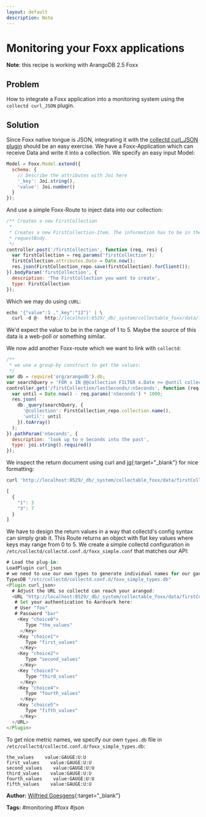 ```yaml
---
layout: default
description: Note
---
```

# Monitoring your Foxx applications

**Note**: this recipe is working with ArangoDB 2.5 Foxx

## Problem
How to integrate a Foxx application into a monitoring system using the `collectd curl_JSON` plugin.

## Solution
Since Foxx native tongue is JSON, integrating it with the [collectd curl_JSON plugin](monitoringwithcollectd.html)
should be an easy exercise.
We have a Foxx-Application which can receive Data and write it into a collection. We specify an easy input Model:

```javascript
Model = Foxx.Model.extend({
  schema: {
    // Describe the attributes with Joi here
    '_key': Joi.string(),
    'value': Joi.number()
  }
});
```

And use a simple Foxx-Route to inject data into our collection:

```javascript
/** Creates a new FirstCollection
 *
 * Creates a new FirstCollection-Item. The information has to be in the
 * requestBody.
 */
controller.post('/firstCollection', function (req, res) {
  var firstCollection = req.params('firstCollection');
  firstCollection.attributes.Date = Date.now();
  res.json(FirstCollection_repo.save(firstCollection).forClient());
}).bodyParam('firstCollection', {
  description: 'The FirstCollection you want to create',
  type: FirstCollection
});
```

Which we may do using `cURL`:

```javascript
echo '{"value":1 ,"_key":"13"}' | \
  curl -d @-  http://localhost:8529/_db/_system/collectable_foxx/data/firstCollection/firstCollection
```

We'd expect the value to be in the range of 1 to 5. Maybe the source of this data is a web-poll or something similar.

We now add another Foxx-route which we want to link with `collectd`:

```javascript
/**
 * we use a group-by construct to get the values:
 */
var db = require('org/arangodb').db;
var searchQuery = 'FOR x IN @@collection FILTER x.Date >= @until collect value=x.value with count into counter RETURN {[[CONCAT("choice", value)] : counter }';
controller.get('/firstCollection/lastSeconds/:nSeconds', function (req, res) {
  var until = Date.now() - req.params('nSeconds') * 1000;
  res.json(
    db._query(searchQuery, {
      '@collection': FirstCollection_repo.collection.name(),
      'until': until
    }).toArray()
  );
}).pathParam('nSeconds', {
  description: 'look up to n Seconds into the past',
  type: joi.string().required()
});
```

We inspect the return document using curl and [jq](http://stedolan.github.io/jq/){:target="_blank"} for nice formatting:

```javascript
curl 'http://localhost:8529/_db/_system/collectable_foxx/data/firstCollection/firstCollection/lastSeconds/10' |jq "."

[
  {
    "1": 3
    "3": 7
  }
]
```

We have to design the return values in a way that collectd's config syntax can simply grab it. This Route returns an object with flat key values where keys may range from 0 to 5.
We create a simple collectd configuration in `/etc/collectd/collectd.conf.d/foxx_simple.conf` that matches our API:

```javascript
# Load the plug-in:
LoadPlugin curl_json
# we need to use our own types to generate individual names for our gauges:
TypesDB "/etc/collectd/collectd.conf.d/foxx_simple_types.db"
<Plugin curl_json>
  # Adjust the URL so collectd can reach your arangod:
  <URL "http://localhost:8529/_db/_system/collectable_foxx/data/firstCollection/firstCollection/lastSeconds/10">
   # Set your authentication to Aardvark here:
   # User "foo"
   # Password "bar"
    <Key "choice0">
       Type "the_values"
     </Key>
    <Key "choice1">
       Type "first_values"
     </Key>
    <Key "choice2">
       Type "second_values"
     </Key>
    <Key "choice3">
       Type "third_values"
     </Key>
    <Key "choice4">
       Type "fourth_values"
     </Key>
    <Key "choice5">
       Type "fifth_values"
     </Key>
  </URL>
</Plugin>
```

To get nice metric names, we specify our own `types.db` file in `/etc/collectd/collectd.conf.d/foxx_simple_types.db`:

```
the_values    value:GAUGE:U:U
first_values    value:GAUGE:U:U
second_values    value:GAUGE:U:U
third_values    value:GAUGE:U:U
fourth_values    value:GAUGE:U:U
fifth_values    value:GAUGE:U:U
```

**Author:** [Wilfried Goesgens](https://github.com/dothebart){:target="_blank"}

**Tags:** #monitoring #foxx #json

